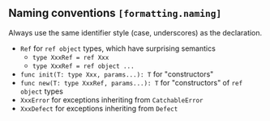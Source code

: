 ## Naming conventions `[formatting.naming]`

Always use the same identifier style (case, underscores) as the declaration.

* `Ref` for `ref object` types, which have surprising semantics
    * `type XxxRef = ref Xxx`
    * `type XxxRef = ref object ...`
* `func init(T: type Xxx, params...): T` for "constructors"
* `func new(T: type XxxRef, params...): T` for "constructors" of `ref object` types
* `XxxError` for exceptions inheriting from `CatchableError`
* `XxxDefect` for exceptions inheriting from `Defect`

